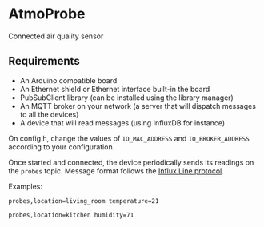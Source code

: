 # AtmoProbe

Connected air quality sensor

## Requirements

 * An Arduino compatible board
 * An Ethernet shield or Ethernet interface built-in the board
 * PubSubClient library (can be installed using the library manager)
 * An MQTT broker on your network (a server that will dispatch messages to all the devices)
 * A device that will read messages (using InfluxDB for instance)

On config.h, change the values of `IO_MAC_ADDRESS` and `IO_BROKER_ADDRESS` according to your configuration.

Once started and connected, the device periodically sends its readings on the `probes` topic.
Message format follows the [Influx Line protocol](https://docs.influxdata.com/influxdb/v1.7/write_protocols/line_protocol_tutorial/).

Examples:
```
probes,location=living_room temperature=21

probes,location=kitchen humidity=71

```